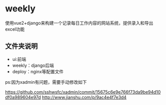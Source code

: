 # weekly
使用vue2+django来构建一个记录每日工作内容的网站系统，提供录入和导出excel功能
## 文件夹说明
* ui:前端
* weekly：django后端
* deploy：nginx等配置文件




ps:因为xadmin有问题，需要手动修改如下

https://github.com/sshwsfc/xadmin/commit/15675c6e9e766f73da9be94d10df0a989604e97d
http://www.jianshu.com/p/9ac4e4f7e3d4
